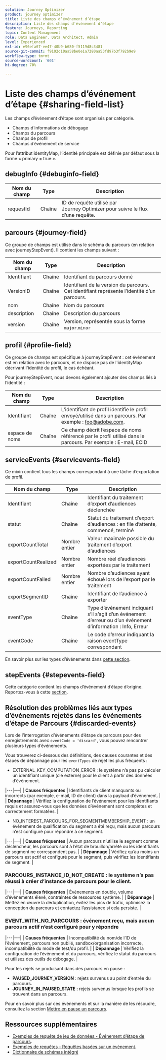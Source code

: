 ```yaml
---
solution: Journey Optimizer
product: journey optimizer
title: Liste des champs d’événement d’étape
description: Liste des champs d’événement d’étape
feature: Journeys, Reporting
topic: Content Management
role: Data Engineer, Data Architect, Admin
level: Experienced
exl-id: e96efa67-ee47-40b9-b680-f5119d8c3481
source-git-commit: f9102c10aa58be0e1a7280aa53fd97b3f792b9e9
workflow-type: tm+mt
source-wordcount: '601'
ht-degree: 70%

---
```


# Liste des champs d’événement d’étape {#sharing-field-list}

Les champs d’événement d’étape sont organisés par catégorie.

* Champs d’informations de débogage
* Champs du parcours
* Champs de profil
* Champs d’événement de service

Pour l’attribut identityMap, l’identité principale est définie par défaut sous la forme « primary = true ».

## debugInfo {#debuginfo-field}

| Nom du champ | Type | Description |
|---|---|------------|
| requestId | Chaîne | ID de requête utilisé par Journey Optimizer pour suivre le flux d’une requête. |

## parcours {#journey-field}

Ce groupe de champs est utilisé dans le schéma du parcours (en relation avec journeyStepEvent). Il contient les champs suivant :

| Nom du champ | Type | Description |
|---|---|------------|
| Identifiant | Chaîne | Identifiant du parcours donné |
| VersionID | Chaîne | Identifiant de la version du parcours. Cet identifiant représente l’identité d’un parcours. |
| nom | Chaîne | Nom du parcours |
| description | Chaîne | Description du parcours |
| version | Chaîne | Version, représentée sous la forme `major`.`minor` |

## profil {#profile-field}

Ce groupe de champs est spécifique à journeyStepEvent : cet événement est en relation avec le parcours, et ne dispose pas de l&#39;identityMap décrivant l&#39;identité du profil, le cas échéant.

Pour journeyStepEvent, nous devons également ajouter des champs liés à l’identité :

| Nom du champ | Type | Description |
|---|---|------------|
| Identifiant | Chaîne | L’identifiant de profil identifie le profil envoyé/utilisé dans un parcours. Par exemple : foo@adobe.com. |
| espace de noms | Chaîne | Ce champ décrit l’espace de noms référencé par le profil utilisé dans le parcours. Par exemple : E-mail, ECID |

## serviceEvents {#servicevents-field}

Ce mixin contient tous les champs correspondant à une tâche d’exportation de profil.

| Nom du champ | Type | Description |
|---|---|------------|
| Identifiant | Chaîne | Identifiant du traitement d’export d’audiences déclenchée |
| statut | Chaîne | Statut du traitement d’export d’audiences : en file d’attente, commencé, terminé |
| exportCountTotal | Nombre entier | Valeur maximale possible du traitement d’export d’audiences |
| exportCountRealized | Nombre entier | Nombre réel d’audiences exportées par le traitement |
| exportCountFailed | Nombre entier | Nombre d’audiences ayant échoué lors de l’export par le traitement |
| exportSegmentID | Chaîne | Identifiant de l’audience à exporter |
| eventType | Chaîne | Type d’événement indiquant s’il s’agit d’un événement d’erreur ou d’un événement d’information : Info, Erreur |
| eventCode | Chaîne | Le code d’erreur indiquant la raison eventType correspondant |

En savoir plus sur les types d’événements dans [cette section](#discarded-events).

## stepEvents {#stepevents-field}

Cette catégorie contient les champs d’événement d’étape d’origine. Reportez-vous à cette [section](../reports/sharing-legacy-fields.md).


## Résolution des problèmes liés aux types d’événements rejetés dans les événements d’étape de Parcours  {#discarded-events}

Lors de l’interrogation d’événements d’étape de parcours pour des enregistrements avec `eventCode = 'discard'`, vous pouvez rencontrer plusieurs types d’événements.

Vous trouverez ci-dessous des définitions, des causes courantes et des étapes de dépannage pour les `eventTypes` de rejet les plus fréquents :

* EXTERNAL_KEY_COMPUTATION_ERROR : le système n’a pas pu calculer un identifiant unique (clé externe) pour le client à partir des données d’événement.

|---|---|
| **Causes fréquentes** | Identifiants de client manquants ou incorrects (par exemple, e-mail, ID de client) dans la payload d’événement. |
| **Dépannage** | Vérifiez la configuration de l’événement pour les identifiants requis et assurez-vous que les données d’événement sont complètes et correctement formatées. |

* NO_INTEREST_PARCOURS_FOR_SEGMENTMEMBERSHIP_EVENT : un événement de qualification du segment a été reçu, mais aucun parcours n’est configuré pour répondre à ce segment.


|---|---|
| **Causes fréquentes** | Aucun parcours n’utilise le segment comme déclencheur, les parcours sont à l’état de brouillon/arrêté ou les identifiants de segment ne correspondent pas. |
| **Dépannage** | Vérifiez qu’au moins un parcours est actif et configuré pour le segment, puis vérifiez les identifiants de segment. |

### PARCOURS_INSTANCE_ID_NOT_CREATE : le système n’a pas réussi à créer d’instance de parcours pour le client.

|---|---|
| **Causes fréquentes** | Événements en double, volume d’événements élevé, contraintes de ressources système. |
| **Dépannage** | Mettez en œuvre la déduplication, évitez les pics de trafic, optimisez la conception du parcours et contactez l’assistance si cela persiste. |

### EVENT_WITH_NO_PARCOURS : événement reçu, mais aucun parcours actif n’est configuré pour y répondre

|---|---|
| **Causes fréquentes** | Incompatibilité du nom/de l’ID de l’événement, parcours non publié, sandbox/organisation incorrecte, incompatibilité du mode de test/du profil. |
| **Dépannage** | Vérifiez la configuration de l’événement et du parcours, vérifiez le statut du parcours et utilisez des outils de débogage. |

Pour les rejets se produisant dans des parcours en pause :

* **PAUSED_JOURNEY_VERSION** : rejets survenus au point d’entrée du parcours.
* **JOURNEY_IN_PAUSED_STATE** : rejets survenus lorsque les profils se trouvent dans un parcours.

Pour en savoir plus sur ces événements et sur la manière de les résoudre, consultez la section [Mettre en pause un parcours](../building-journeys/journey-pause.md#troubleshoot-profile-discards-in-paused-journeys).

## Ressources supplémentaires

* [Exemples de requête de jeu de données - Événement d’étape de parcours](../data/datasets-query-examples.md#journey-step-event).
* [Exemples de requêtes - Requêtes basées sur un événement](query-examples.md#event-based-queries).
* [Dictionnaire de schémas intégré](https://experienceleague.adobe.com/tools/ajo-schemas/schema-dictionary.html?lang=fr)

